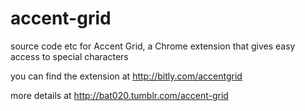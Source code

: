 accent-grid
===========

source code etc for Accent Grid, a Chrome extension that gives easy access to special characters

you can find the extension at http://bitly.com/accentgrid

more details at http://bat020.tumblr.com/accent-grid

